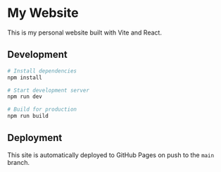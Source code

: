 # My Website

This is my personal website built with Vite and React.

## Development

```bash
# Install dependencies
npm install

# Start development server
npm run dev

# Build for production
npm run build
```

## Deployment

This site is automatically deployed to GitHub Pages on push to the `main` branch.
